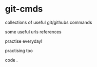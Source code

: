 # git-cmds
collections of useful git/githubs commands

some useful urls references

practise everyday!

practising too

code .
